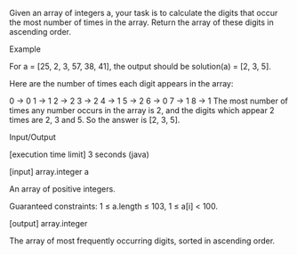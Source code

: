 Given an array of integers a, your task is to calculate the digits that occur the most number of times in the array. Return the array of these digits in ascending order.

Example

For a = [25, 2, 3, 57, 38, 41], the output should be solution(a) = [2, 3, 5].

Here are the number of times each digit appears in the array:

0 -> 0
1 -> 1
2 -> 2
3 -> 2
4 -> 1
5 -> 2
6 -> 0
7 -> 1
8 -> 1
The most number of times any number occurs in the array is 2, and the digits which appear 2 times are 2, 3 and 5. So the answer is [2, 3, 5].

Input/Output

[execution time limit] 3 seconds (java)

[input] array.integer a

An array of positive integers.

Guaranteed constraints:
1 ≤ a.length ≤ 103,
1 ≤ a[i] < 100.

[output] array.integer

The array of most frequently occurring digits, sorted in ascending order.